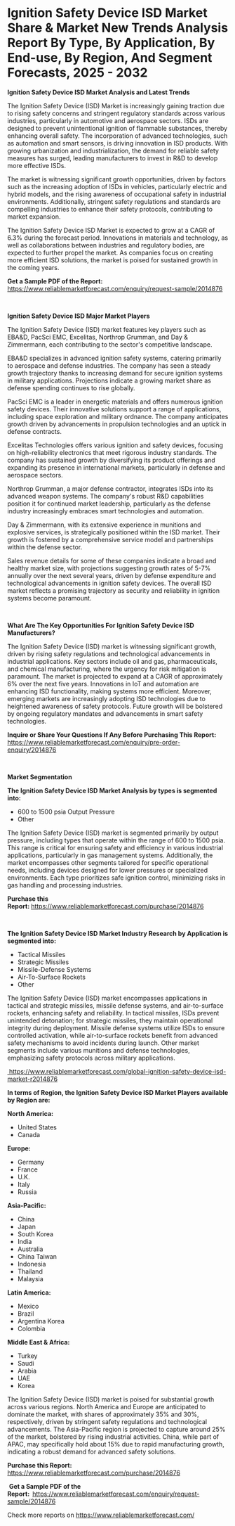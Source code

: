 <p><h1>Ignition Safety Device ISD Market Share & Market New Trends Analysis Report By Type, By Application, By End-use, By Region, And Segment Forecasts, 2025 - 2032</h1></p><p><strong>Ignition Safety Device ISD Market Analysis and Latest Trends</strong></p>
<p><p>The Ignition Safety Device (ISD) Market is increasingly gaining traction due to rising safety concerns and stringent regulatory standards across various industries, particularly in automotive and aerospace sectors. ISDs are designed to prevent unintentional ignition of flammable substances, thereby enhancing overall safety. The incorporation of advanced technologies, such as automation and smart sensors, is driving innovation in ISD products. With growing urbanization and industrialization, the demand for reliable safety measures has surged, leading manufacturers to invest in R&D to develop more effective ISDs.</p><p>The market is witnessing significant growth opportunities, driven by factors such as the increasing adoption of ISDs in vehicles, particularly electric and hybrid models, and the rising awareness of occupational safety in industrial environments. Additionally, stringent safety regulations and standards are compelling industries to enhance their safety protocols, contributing to market expansion.</p><p>The Ignition Safety Device ISD Market is expected to grow at a CAGR of 6.3% during the forecast period. Innovations in materials and technology, as well as collaborations between industries and regulatory bodies, are expected to further propel the market. As companies focus on creating more efficient ISD solutions, the market is poised for sustained growth in the coming years.</p></p>
<p><strong>Get a Sample PDF of the Report:&nbsp;</strong> <a href="https://www.reliablemarketforecast.com/enquiry/request-sample/2014876?utm_campaign=1141&utm_medium=2&utm_source=Github&utm_content=ia&utm_term=17012025&utm_id=ignition-safety-device-isd">https://www.reliablemarketforecast.com/enquiry/request-sample/2014876</a></p>
<p>&nbsp;</p>
<p><strong>Ignition Safety Device ISD Major Market Players</strong></p>
<p><p>The Ignition Safety Device (ISD) market features key players such as EBA&D, PacSci EMC, Excelitas, Northrop Grumman, and Day & Zimmermann, each contributing to the sector's competitive landscape. </p><p>EBA&D specializes in advanced ignition safety systems, catering primarily to aerospace and defense industries. The company has seen a steady growth trajectory thanks to increasing demand for secure ignition systems in military applications. Projections indicate a growing market share as defense spending continues to rise globally.</p><p>PacSci EMC is a leader in energetic materials and offers numerous ignition safety devices. Their innovative solutions support a range of applications, including space exploration and military ordnance. The company anticipates growth driven by advancements in propulsion technologies and an uptick in defense contracts.</p><p>Excelitas Technologies offers various ignition and safety devices, focusing on high-reliability electronics that meet rigorous industry standards. The company has sustained growth by diversifying its product offerings and expanding its presence in international markets, particularly in defense and aerospace sectors.</p><p>Northrop Grumman, a major defense contractor, integrates ISDs into its advanced weapon systems. The company's robust R&D capabilities position it for continued market leadership, particularly as the defense industry increasingly embraces smart technologies and automation.</p><p>Day & Zimmermann, with its extensive experience in munitions and explosive services, is strategically positioned within the ISD market. Their growth is fostered by a comprehensive service model and partnerships within the defense sector.</p><p>Sales revenue details for some of these companies indicate a broad and healthy market size, with projections suggesting growth rates of 5-7% annually over the next several years, driven by defense expenditure and technological advancements in ignition safety devices. The overall ISD market reflects a promising trajectory as security and reliability in ignition systems become paramount.</p></p>
<p>&nbsp;</p>
<p><strong>What Are The Key Opportunities For Ignition Safety Device ISD Manufacturers?</strong></p>
<p><p>The Ignition Safety Device (ISD) market is witnessing significant growth, driven by rising safety regulations and technological advancements in industrial applications. Key sectors include oil and gas, pharmaceuticals, and chemical manufacturing, where the urgency for risk mitigation is paramount. The market is projected to expand at a CAGR of approximately 6% over the next five years. Innovations in IoT and automation are enhancing ISD functionality, making systems more efficient. Moreover, emerging markets are increasingly adopting ISD technologies due to heightened awareness of safety protocols. Future growth will be bolstered by ongoing regulatory mandates and advancements in smart safety technologies.</p></p>
<p><strong>Inquire or Share Your Questions If Any Before Purchasing This Report:</strong> <a href="https://www.reliablemarketforecast.com/enquiry/pre-order-enquiry/2014876?utm_campaign=1141&utm_medium=2&utm_source=Github&utm_content=ia&utm_term=17012025&utm_id=ignition-safety-device-isd">https://www.reliablemarketforecast.com/enquiry/pre-order-enquiry/2014876</a></p>
<p>&nbsp;</p>
<p><strong>Market Segmentation</strong></p>
<p><strong>The Ignition Safety Device ISD Market Analysis by types is segmented into:</strong></p>
<p><ul><li>600 to 1500 psia Output Pressure</li><li>Other</li></ul></p>
<p><p>The Ignition Safety Device (ISD) market is segmented primarily by output pressure, including types that operate within the range of 600 to 1500 psia. This range is critical for ensuring safety and efficiency in various industrial applications, particularly in gas management systems. Additionally, the market encompasses other segments tailored for specific operational needs, including devices designed for lower pressures or specialized environments. Each type prioritizes safe ignition control, minimizing risks in gas handling and processing industries.</p></p>
<p><strong>Purchase this Report:&nbsp;</strong><a href="https://www.reliablemarketforecast.com/purchase/2014876?utm_campaign=1141&utm_medium=2&utm_source=Github&utm_content=ia&utm_term=17012025&utm_id=ignition-safety-device-isd">https://www.reliablemarketforecast.com/purchase/2014876</a></p>
<p>&nbsp;</p>
<p><strong>The Ignition Safety Device ISD Market Industry Research by Application is segmented into:</strong></p>
<p><ul><li>Tactical Missiles</li><li>Strategic Missiles</li><li>Missile-Defense Systems</li><li>Air-To-Surface Rockets</li><li>Other</li></ul></p>
<p><p>The Ignition Safety Device (ISD) market encompasses applications in tactical and strategic missiles, missile defense systems, and air-to-surface rockets, enhancing safety and reliability. In tactical missiles, ISDs prevent unintended detonation; for strategic missiles, they maintain operational integrity during deployment. Missile defense systems utilize ISDs to ensure controlled activation, while air-to-surface rockets benefit from advanced safety mechanisms to avoid incidents during launch. Other market segments include various munitions and defense technologies, emphasizing safety protocols across military applications.</p></p>
<p><a href="https://www.reliablemarketforecast.com/global-ignition-safety-device-isd-market-r2014876?utm_campaign=1141&utm_medium=2&utm_source=Github&utm_content=ia&utm_term=17012025&utm_id=ignition-safety-device-isd">&nbsp;https://www.reliablemarketforecast.com/global-ignition-safety-device-isd-market-r2014876</a></p>
<p><strong>In terms of Region, the Ignition Safety Device ISD Market Players available by Region are:</strong></p>
<p>
    <p> <strong> North America: </strong>
        <ul>
            <li>United States</li>
            <li>Canada</li>
        </ul>
        </p> 
    <p> <strong> Europe: </strong>
        <ul>
            <li>Germany</li>
            <li>France</li>
            <li>U.K.</li>
            <li>Italy</li>
            <li>Russia</li>
        </ul>
        </p> 
    <p> <strong> Asia-Pacific: </strong>
        <ul>
            <li>China</li>
            <li>Japan</li>
            <li>South Korea</li>
            <li>India</li>
            <li>Australia</li>
            <li>China Taiwan</li>
            <li>Indonesia</li>
            <li>Thailand</li>
            <li>Malaysia</li>
        </ul>
        </p> 
    <p> <strong> Latin America: </strong>
        <ul>
            <li>Mexico</li>
            <li>Brazil</li>
            <li>Argentina Korea</li>
            <li>Colombia</li>
        </ul>
        </p> 
    <p> <strong> Middle East & Africa: </strong>
        <ul>
            <li>Turkey</li>
            <li>Saudi</li>
            <li>Arabia</li>
            <li>UAE</li>
            <li>Korea</li>
        </ul>
    </p>
    </p>
<p><p>The Ignition Safety Device (ISD) market is poised for substantial growth across various regions. North America and Europe are anticipated to dominate the market, with shares of approximately 35% and 30%, respectively, driven by stringent safety regulations and technological advancements. The Asia-Pacific region is projected to capture around 25% of the market, bolstered by rising industrial activities. China, while part of APAC, may specifically hold about 15% due to rapid manufacturing growth, indicating a robust demand for advanced safety solutions.</p></p>
<p><strong>Purchase this Report: </strong><a href="https://www.reliablemarketforecast.com/purchase/2014876?utm_campaign=1141&utm_medium=2&utm_source=Github&utm_content=ia&utm_term=17012025&utm_id=ignition-safety-device-isd">https://www.reliablemarketforecast.com/purchase/2014876</a></p>
<p>&nbsp;<strong>Get a Sample PDF of the Report:&nbsp;&nbsp;</strong><a href="https://www.reliablemarketforecast.com/enquiry/request-sample/2014876?utm_campaign=1141&utm_medium=2&utm_source=Github&utm_content=ia&utm_term=17012025&utm_id=ignition-safety-device-isd">https://www.reliablemarketforecast.com/enquiry/request-sample/2014876</a></p>
<p><strong></strong></p>
<p>Check more reports on <a href="https://www.reliablemarketforecast.com/?utm_campaign=1141&utm_medium=2&utm_source=Github&utm_content=ia&utm_term=17012025&utm_id=ignition-safety-device-isd">https://www.reliablemarketforecast.com/</a></p>